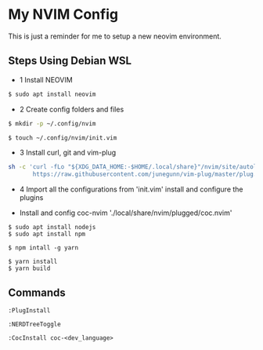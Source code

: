 # My NVIM Config

This is just a reminder for me to setup a new neovim environment.
	  
## Steps Using Debian WSL 

- 1 Install NEOVIM

```bash
$ sudo apt install neovim
```

- 2 Create config folders and files

```bash
$ mkdir -p ~/.config/nvim

$ touch ~/.config/nvim/init.vim
```

- 3 Install curl, git and vim-plug

```sh
sh -c 'curl -fLo "${XDG_DATA_HOME:-$HOME/.local/share}"/nvim/site/autoload/plug.vim --create-dirs \
       https://raw.githubusercontent.com/junegunn/vim-plug/master/plug.vim'
```

- 4 Import all the configurations from 'init.vim' install and configure the plugins

- Install and config coc-nvim './local/share/nvim/plugged/coc.nvim'

```
$ sudo apt install nodejs
$ sudo apt install npm

$ npm intall -g yarn

$ yarn install
$ yarn build
```


## Commands

```
:PlugInstall

:NERDTreeToggle

:CocInstall coc-<dev_language> 
```
